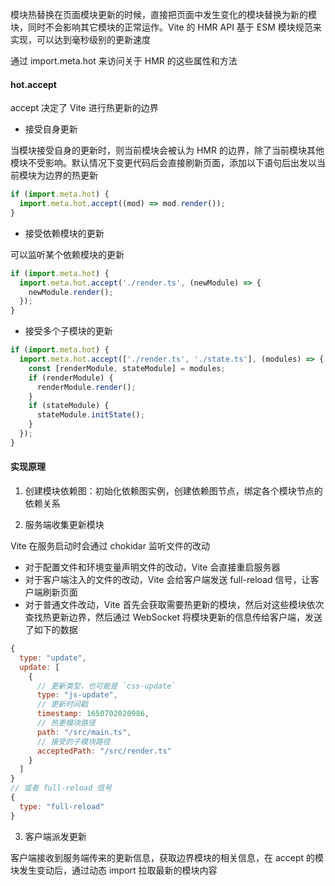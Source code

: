 模块热替换在页面模块更新的时候，直接把页面中发生变化的模块替换为新的模块，同时不会影响其它模块的正常运作。Vite 的 HMR API 基于 ESM 模块规范来实现，可以达到毫秒级别的更新速度

通过 import.meta.hot 来访问关于 HMR 的这些属性和方法

#### hot.accept

accept 决定了 Vite 进行热更新的边界

- 接受自身更新

当模块接受自身的更新时，则当前模块会被认为 HMR 的边界，除了当前模块其他模块不受影响。默认情况下变更代码后会直接刷新页面，添加以下语句后出发以当前模块为边界的热更新

```js
if (import.meta.hot) {
  import.meta.hot.accept((mod) => mod.render());
}
```

- 接受依赖模块的更新

可以监听某个依赖模块的更新

```js
if (import.meta.hot) {
  import.meta.hot.accept('./render.ts', (newModule) => {
    newModule.render();
  });
}
```

- 接受多个子模块的更新

```js
if (import.meta.hot) {
  import.meta.hot.accept(['./render.ts', './state.ts'], (modules) => {
    const [renderModule, stateModule] = modules;
    if (renderModule) {
      renderModule.render();
    }
    if (stateModule) {
      stateModule.initState();
    }
  });
}
```

#### 实现原理

1. 创建模块依赖图：初始化依赖图实例，创建依赖图节点，绑定各个模块节点的依赖关系

2. 服务端收集更新模块

Vite 在服务启动时会通过 chokidar 监听文件的改动

- 对于配置文件和环境变量声明文件的改动，Vite 会直接重启服务器
- 对于客户端注入的文件的改动，Vite 会给客户端发送 full-reload 信号，让客户端刷新页面
- 对于普通文件改动，Vite 首先会获取需要热更新的模块，然后对这些模块依次查找热更新边界，然后通过 WebSocket 将模块更新的信息传给客户端，发送了如下的数据

```js
{
  type: "update",
  update: [
    {
      // 更新类型，也可能是 `css-update`
      type: "js-update",
      // 更新时间戳
      timestamp: 1650702020986,
      // 热更模块路径
      path: "/src/main.ts",
      // 接受的子模块路径
      acceptedPath: "/src/render.ts"
    }
  ]
}
// 或者 full-reload 信号
{
  type: "full-reload"
}
```

3. 客户端派发更新

客户端接收到服务端传来的更新信息，获取边界模块的相关信息，在 accept 的模块发生变动后，通过动态 import 拉取最新的模块内容
